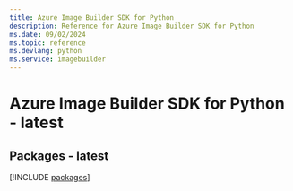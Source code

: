 ```yaml
---
title: Azure Image Builder SDK for Python
description: Reference for Azure Image Builder SDK for Python
ms.date: 09/02/2024
ms.topic: reference
ms.devlang: python
ms.service: imagebuilder
---
```

# Azure Image Builder SDK for Python - latest
## Packages - latest
[!INCLUDE [packages](image-builder-index.md)]